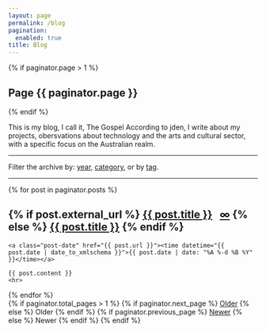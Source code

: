 ```yaml
---
layout: page
permalink: /blog
pagination:
  enabled: true
title: Blog
---
```


{% if paginator.page > 1 %}
  <h2>Page {{ paginator.page }}</h2>
{% endif %}

<p>This is my blog, I call it, The Gospel According to jden, I write about my projects, obersvations about technology and the arts and cultural sector, with a specific focus on the Australian realm.</p>

<hr>

<p>Filter the archive by: <a href="{{ site.baseurl }}/archive/">year</a>, <a href="{{ site.baseurl }}/archive/category/">category</a>, or by <a href="{{ site.baseurl }}/archive/tag/">tag</a>.</p>

<hr>

<div class="posts">
    
  {% for post in paginator.posts %}
  <article class="post">
      <h1 class="post-title">
      {% if post.external_url %}
        <a class="external-link" href="{{ post.external_url }}" onclick="captureOutboundLink(this); return false;">{{ post.title }}</a>&nbsp;&nbsp;
        <a href="{{ post.url }}">&#8734;</a>
      {% else %}
      <a href="{{ post.url }}">{{ post.title }}</a>
      {% endif %}
      </h1>

    <a class="post-date" href="{{ post.url }}"><time datetime="{{ post.date | date_to_xmlschema }}">{{ post.date | date: "%A %-d %B %Y" }}</time></a>

    {{ post.content }}
    <hr>
  </article>
  {% endfor %}
</div>

<div class="pagination">
  {% if paginator.total_pages > 1 %}
      {% if paginator.next_page %}
        <a class="pagination-item older" href="{{ paginator.next_page_path | prepend: site.baseurl }}">Older</a>
      {% else %}
        <span class="pagination-item older">Older</span>
      {% endif %}
      {% if paginator.previous_page %}
        <a class="pagination-item newer" href="{{ paginator.previous_page_path | prepend: site.baseurl }}">Newer</a>
      {% else %}
        <span class="pagination-item newer">Newer</span>
      {% endif %}
  {% endif %}
</div>
